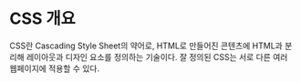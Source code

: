 # CSS 개요

CSS란 Cascading Style Sheet의 약어로, HTML로 만들어진 콘텐츠에 HTML과 분리해 레이아웃과 디자인 요소를 정의하는 기술이다. 잘 정의된 CSS는 서로 다른 여러 웹페이지에 적용할 수 있다.
